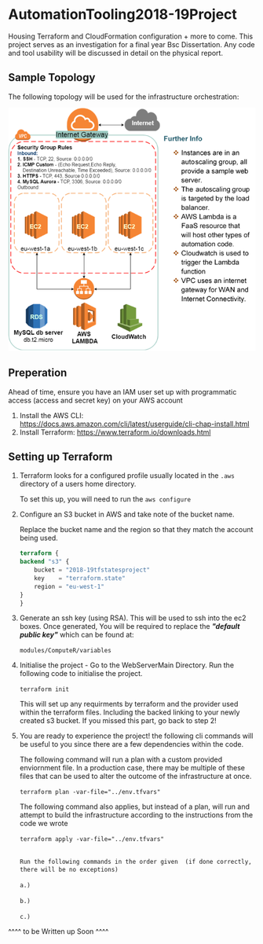 # AutomationTooling2018-19Project
Housing Terraform and CloudFormation configuration + more to come. This project serves as an investigation for a final year Bsc Dissertation. Any code and tool usability will be discussed in detail on the physical report. 

## Sample Topology
The following topology will be used for the infrastructure orchestration:

![Alt text](DocResources/sampleT.png?raw=true "Sample Topology")

## Preperation

Ahead of time, ensure you have an IAM user set up with programmatic access (access and secret key) on your AWS account

1. Install the AWS CLI: https://docs.aws.amazon.com/cli/latest/userguide/cli-chap-install.html
2. Install Terraform: https://www.terraform.io/downloads.html

## Setting up Terraform

1. Terraform looks for a configured profile usually located in the `.aws`        directory of a users home directory. 
    
    To set this up, you will need to run the 
`aws configure` 

2. Configure an S3 bucket in AWS and take note of the bucket name. 


    Replace the bucket name and the region so that they match the account being used. 
    ```terraform
    terraform {
    backend "s3" {
        bucket = "2018-19tfstatesproject"
        key    = "terraform.state"
        region = "eu-west-1"
    }
    }
    ```

3. Generate an ssh key (using RSA). This will be used to ssh into the ec2 boxes. Once generated, You will be required to replace the **_"default public key"_** which can be found at: 



    `modules/ComputeR/variables`

4. Initialise the project - Go to the WebServerMain Directory. Run the following code to initialise the project. 

    `terraform init`

    This will set up any requirments by terraform and the provider used within the terraform files. Including the backed linking to your newly created s3 bucket. If you missed this part, go back to step 2!

5. You are ready to experience the project! the following cli commands will be useful to you since there are a few dependencies within the code.

    The following command will run a plan with a custom provided enviornment file. In a production case, there may be multiple of these files that can be used to alter the outcome of the infrastructure at once. 

    `terraform plan -var-file="../env.tfvars"`

    The following command also applies, but instead of a plan, will run and attempt to build the infrastructure according to the instructions from the code we wrote 

    `terraform apply -var-file="../env.tfvars"`
    ```

    Run the following commands in the order given  (if done correctly, there will be no exceptions)

    a.)

    b.) 

    c.)

^^^^ to be Written up Soon ^^^^
